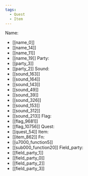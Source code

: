 ```yaml
---
tags:
  - Quest
  - Item
---
```

Name:
- [[name_0]]
- [[name_14]]
- [[name_11]]
- [[name_19]]
Party:
- [[party_3]]
- [[party_2]]
Sound:
- [[sound_163]]
- [[sound_164]]
- [[sound_143]]
- [[sound_49]]
- [[sound_39]]
- [[sound_326]]
- [[sound_153]]
- [[sound_312]]
- [[sound_213]]
Flag:
- [[flag_9681]]
- [[flag_10756]]
Quest:
- [[quest_54]]
Item:
- [[item_862]]
Fn:
- [[u7000_function5]]
- [[sub000_function20]]
Field_party:
- [[field_party_1]]
- [[field_party_0]]
- [[field_party_2]]
- [[field_party_3]]
